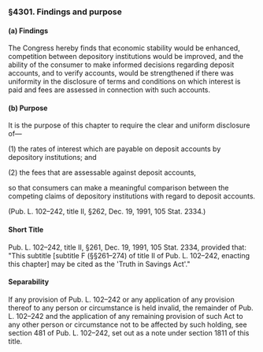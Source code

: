 ### §4301. Findings and purpose ###

#### (a) Findings ####

The Congress hereby finds that economic stability would be enhanced, competition between depository institutions would be improved, and the ability of the consumer to make informed decisions regarding deposit accounts, and to verify accounts, would be strengthened if there was uniformity in the disclosure of terms and conditions on which interest is paid and fees are assessed in connection with such accounts.

#### (b) Purpose ####

It is the purpose of this chapter to require the clear and uniform disclosure of—

(1) the rates of interest which are payable on deposit accounts by depository institutions; and

(2) the fees that are assessable against deposit accounts,

so that consumers can make a meaningful comparison between the competing claims of depository institutions with regard to deposit accounts.

(Pub. L. 102–242, title II, §262, Dec. 19, 1991, 105 Stat. 2334.)

#### Short Title ####

Pub. L. 102–242, title II, §261, Dec. 19, 1991, 105 Stat. 2334, provided that: "This subtitle [subtitle F (§§261–274) of title II of Pub. L. 102–242, enacting this chapter] may be cited as the 'Truth in Savings Act'."

#### Separability ####

If any provision of Pub. L. 102–242 or any application of any provision thereof to any person or circumstance is held invalid, the remainder of Pub. L. 102–242 and the application of any remaining provision of such Act to any other person or circumstance not to be affected by such holding, see section 481 of Pub. L. 102–242, set out as a note under section 1811 of this title.